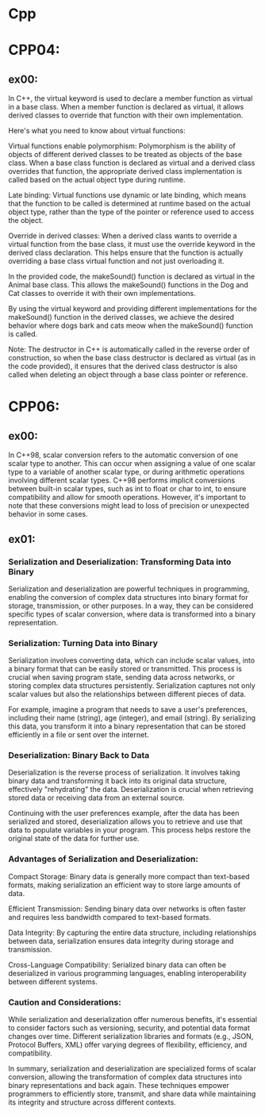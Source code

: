 # Cpp

# CPP04:


## ex00:

In C++, the virtual keyword is used to declare a member function as virtual in a base class. When a member function is declared as virtual, it allows derived classes to override that function with their own implementation.

Here's what you need to know about virtual functions:

Virtual functions enable polymorphism: Polymorphism is the ability of objects of different derived classes to be treated as objects of the base class. When a base class function is declared as virtual and a derived class overrides that function, the appropriate derived class implementation is called based on the actual object type during runtime.

Late binding: Virtual functions use dynamic or late binding, which means that the function to be called is determined at runtime based on the actual object type, rather than the type of the pointer or reference used to access the object.

Override in derived classes: When a derived class wants to override a virtual function from the base class, it must use the override keyword in the derived class declaration. This helps ensure that the function is actually overriding a base class virtual function and not just overloading it.

In the provided code, the makeSound() function is declared as virtual in the Animal base class. This allows the makeSound() functions in the Dog and Cat classes to override it with their own implementations.

By using the virtual keyword and providing different implementations for the makeSound() function in the derived classes, we achieve the desired behavior where dogs bark and cats meow when the makeSound() function is called.

Note: The destructor in C++ is automatically called in the reverse order of construction, so when the base class destructor is declared as virtual (as in the code provided), it ensures that the derived class destructor is also called when deleting an object through a base class pointer or reference.


# CPP06:
## ex00:

In C++98, scalar conversion refers to the automatic conversion of one scalar type to another. This can occur when assigning a value of one scalar type to a variable of another scalar type, or during arithmetic operations involving different scalar types. C++98 performs implicit conversions between built-in scalar types, such as int to float or char to int, to ensure compatibility and allow for smooth operations. However, it's important to note that these conversions might lead to loss of precision or unexpected behavior in some cases.

## ex01:
### Serialization and Deserialization: Transforming Data into Binary

Serialization and deserialization are powerful techniques in programming, enabling the conversion of complex data structures into binary format for storage, transmission, or other purposes. In a way, they can be considered specific types of scalar conversion, where data is transformed into a binary representation.

### Serialization: Turning Data into Binary

Serialization involves converting data, which can include scalar values, into a binary format that can be easily stored or transmitted. This process is crucial when saving program state, sending data across networks, or storing complex data structures persistently. Serialization captures not only scalar values but also the relationships between different pieces of data.

For example, imagine a program that needs to save a user's preferences, including their name (string), age (integer), and email (string). By serializing this data, you transform it into a binary representation that can be stored efficiently in a file or sent over the internet.

### Deserialization: Binary Back to Data

Deserialization is the reverse process of serialization. It involves taking binary data and transforming it back into its original data structure, effectively "rehydrating" the data. Deserialization is crucial when retrieving stored data or receiving data from an external source.

Continuing with the user preferences example, after the data has been serialized and stored, deserialization allows you to retrieve and use that data to populate variables in your program. This process helps restore the original state of the data for further use.

### Advantages of Serialization and Deserialization:

Compact Storage: Binary data is generally more compact than text-based formats, making serialization an efficient way to store large amounts of data.

Efficient Transmission: Sending binary data over networks is often faster and requires less bandwidth compared to text-based formats.

Data Integrity: By capturing the entire data structure, including relationships between data, serialization ensures data integrity during storage and transmission.

Cross-Language Compatibility: Serialized binary data can often be deserialized in various programming languages, enabling interoperability between different systems.

### Caution and Considerations:

While serialization and deserialization offer numerous benefits, it's essential to consider factors such as versioning, security, and potential data format changes over time. Different serialization libraries and formats (e.g., JSON, Protocol Buffers, XML) offer varying degrees of flexibility, efficiency, and compatibility.

In summary, serialization and deserialization are specialized forms of scalar conversion, allowing the transformation of complex data structures into binary representations and back again. These techniques empower programmers to efficiently store, transmit, and share data while maintaining its integrity and structure across different contexts.


